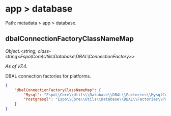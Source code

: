 # app > database

Path: metadata > app > database.

## dbalConnectionFactoryClassNameMap

*Object.<string, class-string<Espo\Core\Utils\Database\DBAL\ConnectionFactory\>\>*

*As of v7.4.*

DBAL connection factories for platforms.

```json
{
    "dbalConnectionFactoryClassNameMap": {
        "Mysql": "Espo\\Core\\Utils\\Database\\DBAL\\Factories\\MysqlConnectionFactory",
        "Postgresql": "Espo\\Core\\Utils\\Database\\DBAL\\Factories\\PostgresqlConnectionFactory"
    }
}
```
